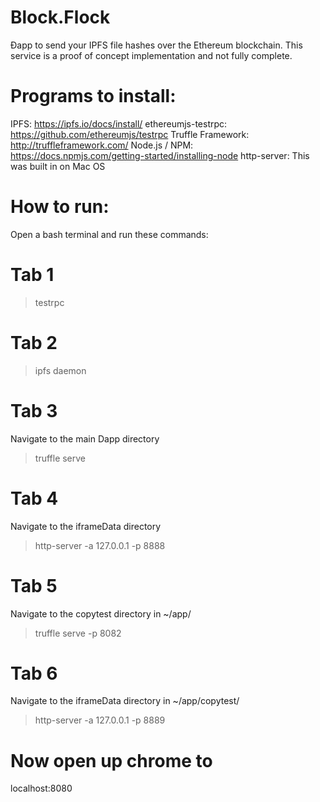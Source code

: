 # Block.Flock
Ðapp to send your IPFS file hashes over the Ethereum blockchain. This service is a proof of concept implementation and not fully complete.

# Programs to install:

IPFS: https://ipfs.io/docs/install/
ethereumjs-testrpc: https://github.com/ethereumjs/testrpc
Truffle Framework: http://truffleframework.com/
Node.js / NPM: https://docs.npmjs.com/getting-started/installing-node
http-server: This was built in on Mac OS

# How to run:

Open a bash terminal and run these commands:

# Tab 1
> testrpc

# Tab 2
> ipfs daemon

# Tab 3
Navigate to the main Dapp directory
> truffle serve

# Tab 4
Navigate to the iframeData directory
> http-server -a 127.0.0.1 -p 8888

# Tab 5
Navigate to the copytest directory in ~/app/
> truffle serve -p 8082

# Tab 6
Navigate to the iframeData directory in ~/app/copytest/
> http-server -a 127.0.0.1 -p 8889

# Now open up chrome to
localhost:8080

